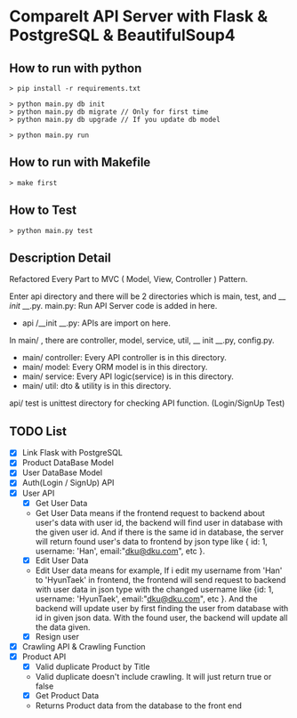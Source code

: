 # Comparelt API Server with Flask & PostgreSQL & BeautifulSoup4

## How to run with python
    > pip install -r requirements.txt
    
    > python main.py db init
    > python main.py db migrate // Only for first time
    > python main.py db upgrade // If you update db model 
    
    > python main.py run
## How to run with Makefile
    > make first

## How to Test
    > python main.py test

## Description Detail
Refactored Every Part to MVC ( Model, View, Controller ) Pattern.  

Enter api directory and there will be 2 directories which is main, test, and __ _init_ __.py.
main.py: Run API Server code is added in here.
- api /__init __.py: APIs are import on here.

In main/ , there are controller, model, service, util, __ init __.py, config.py.  

- main/ controller: Every API controller is in this directory.
- main/ model: Every ORM model is in this directory.
- main/ service: Every API logic(service) is in this directory.
- main/ util: dto & utility is in this directory.

api/ test is unittest directory for checking API function. (Login/SignUp Test)


## TODO List

- [X] Link Flask with PostgreSQL
- [x] Product DataBase Model
- [x] User DataBase Model
- [x] Auth(Login / SignUp) API
- [x] User API
  - [x] Get User Data
  - Get User Data means if the frontend request to backend about user's data with user id, the          backend will find user in database with the given user id. And if there is the same id in            database, the server will return found user's data to frontend by json type like { id: 1,             username: 'Han', email:"dku@dku.com", etc }.
  - [x] Edit User Data
  - Edit User data means for example, If i edit my username from 'Han' to 'HyunTaek' in frontend, the     frontend will send request to backend with user data in json type with the changed username           like {id: 1, username: 'HyunTaek', email:"dku@dku.com", etc }. And the backend will update           user by first finding the user from database with id in given json data. With the found user,         the backend will update all the data given.
  - [x] Resign user
- [x] Crawling API & Crawling Function
- [x] Product API
    - [x] Valid duplicate Product by Title
    - Valid duplicate doesn't include crawling. It will just return true or false
    - [x] Get Product Data
    - Returns Product data from the database to the front end
   
